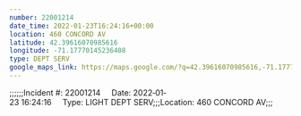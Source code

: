 ```yaml
---
number: 22001214
date_time: 2022-01-23T16:24:16+00:00
location: 460 CONCORD AV
latitude: 42.39616070985616
longitude: -71.17770145236408
type: DEPT SERV
google_maps_link: https://maps.google.com/?q=42.39616070985616,-71.17770145236408
---
```


;;;;;;Incident #: 22001214     Date: 2022‐01‐23 16:24:16     Type: LIGHT DEPT SERV;;;Location: 460 CONCORD AV;;;
